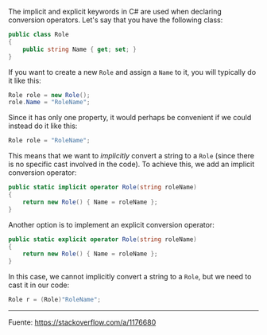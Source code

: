 The implicit and explicit keywords in C# are used when declaring conversion operators. Let's say that you have the following class:

```cs
public class Role
{
    public string Name { get; set; }
}
```
If you want to create a new `Role` and assign a `Name` to it, you will typically do it like this:

```cs
Role role = new Role();
role.Name = "RoleName";
```

Since it has only one property, it would perhaps be convenient if we could instead do it like this:

```cs
Role role = "RoleName";
```

This means that we want to *implicitly* convert a string to a `Role` (since there is no specific cast involved in the code). To achieve this, we add an implicit conversion operator:

```cs
public static implicit operator Role(string roleName)
{
    return new Role() { Name = roleName };
}
```
Another option is to implement an explicit conversion operator:

```cs
public static explicit operator Role(string roleName)
{
    return new Role() { Name = roleName };
}
```

In this case, we cannot implicitly convert a string to a `Role`, but we need to cast it in our code:

```cs
Role r = (Role)"RoleName";
```

---

Fuente: https://stackoverflow.com/a/1176680